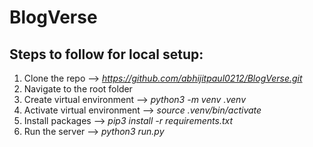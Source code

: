# BlogVerse


## Steps to follow for local setup:
1. Clone the repo --> _https://github.com/abhijitpaul0212/BlogVerse.git_
2. Navigate to the root folder
3. Create virtual environment --> _python3 -m venv .venv_
4. Activate virtual environment --> _source .venv/bin/activate_
5. Install packages --> _pip3 install -r requirements.txt_
6. Run the server --> _python3 run.py_
